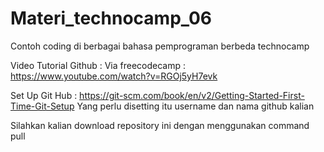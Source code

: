 # Materi_technocamp_06
Contoh coding di berbagai bahasa pemprograman berbeda technocamp 

Video Tutorial Github : 
Via freecodecamp : https://www.youtube.com/watch?v=RGOj5yH7evk

Set Up Git Hub : 
https://git-scm.com/book/en/v2/Getting-Started-First-Time-Git-Setup
Yang perlu disetting itu username dan nama github kalian 

Silahkan kalian download repository ini dengan menggunakan command pull 



